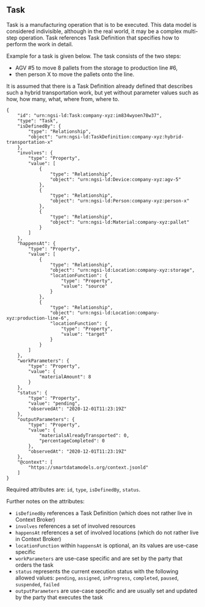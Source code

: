 ## Task

Task is a manufacturing operation that is to be executed. 
This data model is considered indivisible, although in the real world, it may be a complex multi-step operation.
Task references Task Definition that specifies how to perform the work in detail.

Example for a task is given below. 
The task consists of the two steps:
- AGV #5 to move 8 pallets from the storage to production line #6,
- then person X to move the pallets onto the line.

It is assumed that there is a Task Definition already defined 
that describes such a hybrid transportation work, 
but yet without parameter values such as how, how many, what, where from, where to.

```
{
    "id": "urn:ngsi-ld:Task:company-xyz:im834wyoen78w37",
    "type": "Task",
    "isDefinedBy": {
        "type": "Relationship",
        "object": "urn:ngsi-ld:TaskDefinition:company-xyz:hybrid-transportation-x"
    },
    "involves": {
        "type": "Property",
        "value": [
            {
                "type": "Relationship",
                "object": "urn:ngsi-ld:Device:company-xyz:agv-5"
            },
            {
                "type": "Relationship",
                "object": "urn:ngsi-ld:Person:company-xyz:person-x"
            },
            {
                "type": "Relationship",
                "object": "urn:ngsi-ld:Material:company-xyz:pallet"
            }
        ]
    },
    "happensAt": {
        "type": "Property",
        "value": [
            {
                "type": "Relationship",
                "object": "urn:ngsi-ld:Location:company-xyz:storage",
                "locationFunction": {
                    "type": "Property",
                    "value": "source"
                }
            },
            {
                "type": "Relationship",
                "object": "urn:ngsi-ld:Location:company-xyz:production-line-6",
                "locationFunction": {
                    "type": "Property",
                    "value": "target"
                }
            }
        ]
    },
    "workParameters": {
        "type": "Property",
        "value": {
            "materialAmount": 8
        }
    },
    "status": {
        "type": "Property",
        "value": "pending",
        "observedAt": "2020-12-01T11:23:19Z"
    },
    "outputParameters": {
        "type": "Property",
        "value": {
            "materialsAlreadyTransported": 0,
            "percentageCompleted": 0
        },
        "observedAt": "2020-12-01T11:23:19Z"
    },
    "@context": [
        "https://smartdatamodels.org/context.jsonld"
    ]
}
```

Required attributes are: `id`, `type`, `isDefinedBy`, `status`.

Further notes on the attributes:
- `isDefinedBy` references a Task Definition (which does not rather live in Context Broker)
- `involves` references a set of involved resources
- `happensAt` references a set of involved locations (which do not rather live in Context Broker)
- `locationFunction` within `happensAt` is optional, an its values are use-case specific
- `workParameters` are use-case specific and are set by the party that orders the task
- `status` represents the current execution status with the following allowed values:
`pending`, `assigned`, `inProgress`, `completed`, `paused`, `suspended`, `failed`
- `outputParameters` are use-case specific and are usually set and updated by the party
that executes the task
